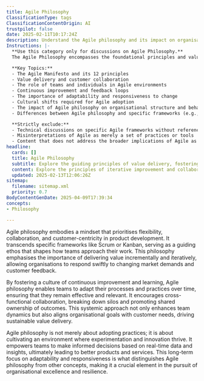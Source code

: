```yaml
---
title: Agile Philosophy
ClassificationType: tags
ClassificationContentOrigin: AI
trustpilot: false
date: 2025-02-11T10:17:24Z
description: Understand the Agile philosophy and its impact on organisations. Go beyond frameworks to explore Agile as a guiding ethos for value delivery.
Instructions: |-
  **Use this category only for discussions on Agile Philosophy.**  
  The Agile Philosophy encompasses the foundational principles and values that guide Agile practices and frameworks, focusing on delivering value through collaboration, flexibility, and continuous improvement. It transcends specific methodologies, advocating for a mindset that prioritises customer satisfaction and adaptive planning.

  **Key Topics:**
  - The Agile Manifesto and its 12 principles
  - Value delivery and customer collaboration
  - The role of teams and individuals in Agile environments
  - Continuous improvement and feedback loops
  - The importance of adaptability and responsiveness to change
  - Cultural shifts required for Agile adoption
  - The impact of Agile philosophy on organisational structure and behaviour
  - Differences between Agile philosophy and specific frameworks (e.g., Scrum, Kanban)

  **Strictly exclude:**
  - Technical discussions on specific Agile frameworks without reference to the underlying philosophy
  - Misinterpretations of Agile as merely a set of practices or tools
  - Content that does not address the broader implications of Agile as a mindset or ethos
headline:
  cards: []
  title: Agile Philosophy
  subtitle: Explore the guiding principles of value delivery, fostering adaptability and collaboration within teams and organisations for sustainable success.
  content: Explore the principles of iterative improvement and collaborative teamwork, emphasising the importance of customer value and responsiveness to change. Posts should delve into practices that enhance transparency, foster continuous learning, and address complexity in organisational processes, drawing insights from various frameworks and methodologies.
  updated: 2025-02-13T12:06:26Z
sitemap:
  filename: sitemap.xml
  priority: 0.7
BodyContentGenDate: 2025-04-09T17:39:34
concepts:
- Philosophy

---
```

Agile philosophy embodies a mindset that prioritises flexibility, collaboration, and customer-centricity in product development. It transcends specific frameworks like Scrum or Kanban, serving as a guiding ethos that shapes how teams approach their work. This philosophy emphasises the importance of delivering value incrementally and iteratively, allowing organisations to respond swiftly to changing market demands and customer feedback. 

By fostering a culture of continuous improvement and learning, Agile philosophy enables teams to adapt their processes and practices over time, ensuring that they remain effective and relevant. It encourages cross-functional collaboration, breaking down silos and promoting shared ownership of outcomes. This systemic approach not only enhances team dynamics but also aligns organisational goals with customer needs, driving sustainable value delivery.

Agile philosophy is not merely about adopting practices; it is about cultivating an environment where experimentation and innovation thrive. It empowers teams to make informed decisions based on real-time data and insights, ultimately leading to better products and services. This long-term focus on adaptability and responsiveness is what distinguishes Agile philosophy from other concepts, making it a crucial element in the pursuit of organisational excellence and resilience.
